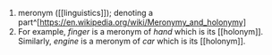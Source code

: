 1. meronym ([[linguistics]]); denoting a part^[https://en.wikipedia.org/wiki/Meronymy_and_holonymy]
2. For example, _finger_ is a meronym of _hand_ which is its [[holonym]]. Similarly, _engine_ is a meronym of _car_ which is its [[holonym]].